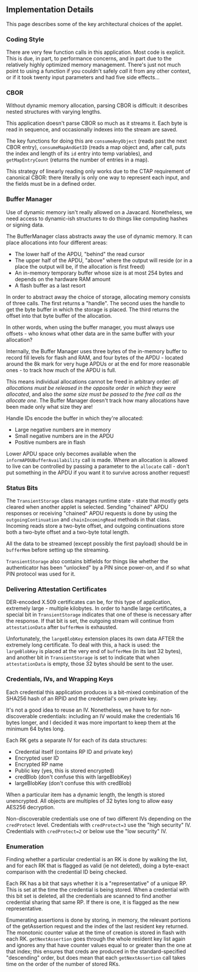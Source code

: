 ## Implementation Details

This page describes some of the key architectural choices of the applet.

### Coding Style

There are very few function calls in this application. Most code is explicit. This is due, in part, to
performance concerns, and in part due to the relatively highly optimized memory management. There's just
not much point to using a function if you couldn't safely _call_ it from any other context, or if it
took twenty input parameters and had five side effects...

### CBOR

Without dynamic memory allocation, parsing CBOR is difficult: it describes nested structures with varying
lengths.

This application doesn't parse CBOR so much as it streams it. Each byte is read in sequence, and occasionally
indexes into the stream are saved.

The key functions for doing this are `consumeAnyObject` (reads past the next CBOR entry), `consumeMapAndGetID`
(reads a map object and, after call, puts the index and length of its `id` entry into temp variables), and
`getMapEntryCount` (returns the number of entries in a map).

This strategy of linearly reading only works due to the CTAP requirement of canonical CBOR: there literally
is only one way to represent each input, and the fields must be in a defined order.

### Buffer Manager

Use of dynamic memory isn't really allowed on a Javacard. Nonetheless, we need access to dynamic-ish
structures to do things like computing hashes or signing data.

The BufferManager class abstracts away the use of dynamic memory. It can place allocations into four
different areas:

- The lower half of the APDU, "behind" the read cursor
- The upper half of the APDU, "above" where the output will reside (or in a place the output will be, 
  if the allocation is first freed)
- An in-memory temporary buffer whose size is at most 254 bytes and depends on the hardware RAM amount
- A flash buffer as a last resort

In order to abstract away the choice of storage, allocating memory consists of three calls. The first
returns a "handle". The second uses the handle to get the byte buffer in which the storage is placed.
The third returns the offset into that byte buffer of the allocation.

In other words, when using the buffer manager, you must always use offsets - who knows what other data
are in the same buffer with your allocation?

Internally, the Buffer Manager uses three bytes of the in-memory buffer to record fill levels for
flash and RAM, and four bytes of the APDU - located around the 8k mark for very huge APDUs or at
the end for more reasonable ones - to track how much of the APDU is full.

This means individual allocations cannot be freed in arbitrary order: *all allocations must be released
in the opposite order in which they were allocated*, and also *the same size must be passed to the
free call as the allocate one*. The Buffer Manager doesn't track how many allocations have been made
only what size they are!

Handle IDs encode the buffer in which they're allocated:

- Large negative numbers are in memory
- Small negative numbers are in the APDU
- Positive numbers are in flash

Lower APDU space only becomes available when the `informAPDUBufferAvailability` call is made. Where an
allocation is allowed to live can be controlled by passing a parameter to the `allocate` call - don't
put something in the APDU if you want it to survive across another request!

### Status Bits

The `TransientStorage` class manages runtime state - state that mostly gets cleared when another applet
is selected. Sending "chained" APDU responses or receiving "chained" APDU requests is done by using the
`outgoingContinuation` and `chainIncomingRead` methods in that class. Incoming reads store a two-byte
offset, and outgoing continuations store both a two-byte offset and a two-byte total length.

All the data to be streamed (except possibly the first payload) should be in `bufferMem` before
setting up the streaming.

`TransientStorage` also contains bitfields for things like whether the authenticator has been "unlocked"
by a PIN since power-on, and if so what PIN protocol was used for it.

### Delivering Attestation Certificates

DER-encoded X.509 certificates can be, for this type of application, extremely large - multiple kilobytes.
In order to handle large certificates, a special bit in `TransientStorage` indicates that one of these is
necessary after the response. If that bit is set, the outgoing stream will continue from `attestationData`
after `bufferMem` is exhausted.

Unfortunately, the `largeBlobKey` extension places its own data AFTER the extremely long certificate. To
deal with this, a hack is used: the `largeBlobKey` is placed at the very end of `bufferMem` (in its last
32 bytes), and another bit in `TransientStorage` is set to indicate that when `attestationData` is empty,
those 32 bytes should be sent to the user.

### Credentials, IVs, and Wrapping Keys

Each credential this application produces is a bit-mixed combination of the SHA256 hash of an RPID and the
credential's own private key.

It's not a good idea to reuse an IV. Nonetheless, we have to for non-discoverable credentials: including an
IV would make the credentials 16 bytes longer, and I decided it was more important to keep them at the
minimum 64 bytes long.

Each RK gets a separate IV for each of its data structures:

- Credential itself (contains RP ID and private key)
- Encrypted user ID
- Encrypted RP name
- Public key (yes, this is stored encrypted)
- credBlob (don't confuse this with largeBlobKey)
- largeBlobKey (don't confuse this with credBlob)

When a particular item has a dynamic length, the length is stored unencrypted. All objects are multiples of 32
bytes long to allow easy AES256 decryption.

Non-discoverable credentials use one of two different IVs depending on the `credProtect` level. Credentials with
`credProtect=3` use the "high security" IV. Credentials with `credProtect=2` or below use the "low security"
IV.

### Enumeration

Finding whether a particular credential is an RK is done by walking the list, and for each RK that is flagged
as valid (ie not deleted), doing a byte-exact comparison with the credential ID being checked.

Each RK has a bit that says whether it is a "representative" of a unique RP. This is set at the time the
credential is being stored. When a credential with this bit set is deleted, all the credentials are scanned
to find another credential sharing that same RP. If there is one, it is flagged as the new representative.

Enumerating assertions is done by storing, in memory, the relevant portions of the getAssertion request and
the index of the last resident key returned. The monotonic counter value at the time of creation is stored
in flash with each RK. `getNextAssertion` goes through the whole resident key list again and ignores any
that have counter values equal to or greater than the one at that index; this ensures that creds are produced
in the standard-specified "descending" order, but does mean that each `getNextAssertion` call takes time on
the order of the number of stored RKs.
